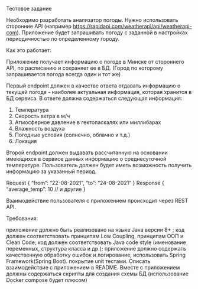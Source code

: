 Тестовое задание

Необходимо разработать анализатор погоды. Нужно использовать сторонние API (например https://rapidapi.com/weatherapi/api/weatherapi-com). Приложение будет запрашивать погоду с заданной в настройках периодичностью по определенному городу.

Как это работает:

Приложение получает информацию о погоде в Минске от стороннего  API, по расписанию и  сохраняет ее в БД.
(Город по которому запрашивается погода всегда один и тот же)

Первый endpoint должен в качестве ответа отдавать информацию о текущей погоде - наиболее актуальная информация, которая хранится в БД сервиса. В ответе должна содержаться следующая информация:

1) Температура
2) Скорость ветра в м/ч
3) Атмосферное давление в гектопаскалях или миллибарах
4) Влажность воздуха
5) Погодные условия (солнечно, облачно и т.д.)
6) Локация

Второй endpoint должен выдавать рассчитанную на основании имеющихся в сервисе данных информацию о среднесуточной температуре. Пользователь должен будет иметь возможность получить информацию за указанный период.

Request
{
“from”: “22-08-2021”,
“to”: “24-08-2021”
}
Response
{
“average_temp”: 10
// и другие
}

Взаимодействие пользователя с приложением происходит через REST API.

Требования:

приложение должно быть реализовано на языке Java версии 8+ ;
код должен соответствовать принципам Low Coupling, принципам ООП и Clean Code;
код должен соответствовать Java code style (именование переменных, структура класса и др.);
приложение должно содержать качественную обработку ошибок и логирование;
использовать Spring Framework(Spring Boot).
покрытие unit тестами.
Описать взаимодействие с приложением в README.
Вместе с приложением должны содержаться скрипты для создания схемы БД (использование Docker compose будет плюсом)